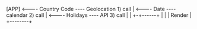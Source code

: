


[APP] <---- Country Code ---- Geolocation   1) call
  |   <---- Date ---- calendar              2) call
  |   <---- Holidays ---- API               3) call
  |
  |
+-+------+
|        |
| Render |
+--------+